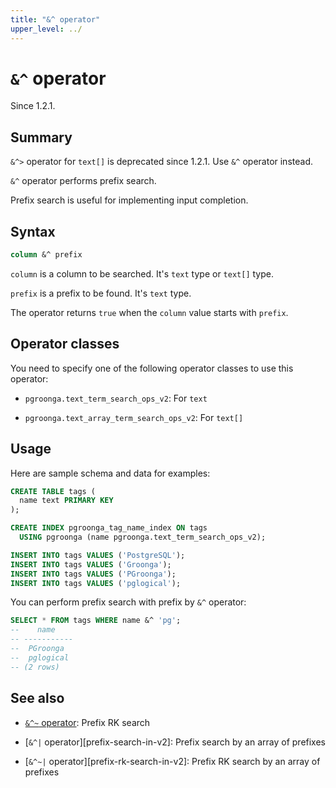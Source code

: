 ```yaml
---
title: "&^ operator"
upper_level: ../
---
```


# `&^` operator

Since 1.2.1.

## Summary

`&^>` operator for `text[]` is deprecated since 1.2.1. Use `&^` operator instead.

`&^` operator performs prefix search.

Prefix search is useful for implementing input completion.

## Syntax

```sql
column &^ prefix
```

`column` is a column to be searched. It's `text` type or `text[]` type.

`prefix` is a prefix to be found. It's `text` type.

The operator returns `true` when the `column` value starts with `prefix`.

## Operator classes

You need to specify one of the following operator classes to use this operator:

  * `pgroonga.text_term_search_ops_v2`: For `text`

  * `pgroonga.text_array_term_search_ops_v2`: For `text[]`

## Usage

Here are sample schema and data for examples:

```sql
CREATE TABLE tags (
  name text PRIMARY KEY
);

CREATE INDEX pgroonga_tag_name_index ON tags
  USING pgroonga (name pgroonga.text_term_search_ops_v2);
```

```sql
INSERT INTO tags VALUES ('PostgreSQL');
INSERT INTO tags VALUES ('Groonga');
INSERT INTO tags VALUES ('PGroonga');
INSERT INTO tags VALUES ('pglogical');
```

You can perform prefix search with prefix by `&^` operator:

```sql
SELECT * FROM tags WHERE name &^ 'pg';
--    name    
-- -----------
--  PGroonga
--  pglogical
-- (2 rows)
```

## See also

  * [`&^~` operator][prefix-rk-search-v2]: Prefix RK search

  * [`&^|` operator][prefix-search-in-v2]: Prefix search by an array of prefixes

  * [`&^~|` operator][prefix-rk-search-in-v2]: Prefix RK search by an array of prefixes

[prefix-rk-search-v2]:prefix-rk-search-v2.html
